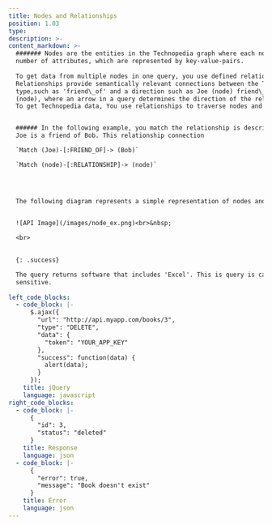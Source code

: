 ```yaml
---
title: Nodes and Relationships
position: 1.03
type:
description: >-
content_markdown: >-
  ####### Nodes are the entities in the Technopedia graph where each nodes stores specific data. Nodes can have any
  number of attributes, which are represented by key-value-pairs. 
  
  To get data from multiple nodes in one query, you use defined relationships in your queries to connect the nodes and their attributes. 
  Relationships provide semantically relevant connections between the Technopedia nodes. Relationships might have a
  type,such as 'friend\_of' and a direction such as Joe (node) friend\_of Bob
  (node), where an arrow in a query determines the direction of the relationship.
  To get Technopedia data, You use relationships to traverse nodes and define the criteria for the data that you want to extract from the database.


  ###### In the following example, you match the relationship is descriped as
  Joe is a friend of Bob. This relationship connection 

  `Match (Joe)-[:FRIEND_OF]-> (Bob)`

  `Match (node)-[:RELATIONSHIP]-> (node)`


  

  The following diagram represents a simple representation of nodes and relationships:


  ![API Image](/images/node_ex.png)<br>&nbsp;
  
  <br>
 

  {: .success}

  The query returns software that includes 'Excel'. This is query is case
  sensitive.
  
left_code_blocks:
  - code_block: |-
      $.ajax({
        "url": "http://api.myapp.com/books/3",
        "type": "DELETE",
        "data": {
          "token": "YOUR_APP_KEY"
        },
        "success": function(data) {
          alert(data);
        }
      });
    title: jQuery
    language: javascript
right_code_blocks:
  - code_block: |-
      {
        "id": 3,
        "status": "deleted"
      }
    title: Response
    language: json
  - code_block: |-
      {
        "error": true,
        "message": "Book doesn't exist"
      }
    title: Error
    language: json
---
```


